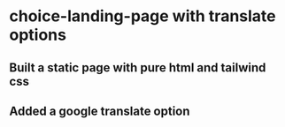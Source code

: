 # choice-landing-page with translate options

## Built a static page with pure html and tailwind css 
## Added a google translate option 
